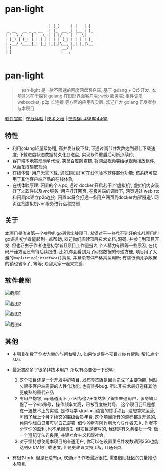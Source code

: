 # pan-light

```
                     _ _       _     _   
                    | (_)     | |   | |  
 _ __   __ _ _ __   | |_  __ _| |__ | |_ 
| '_ \ / _` | '_ \  | | |/ _` | '_ \| __|
| |_) | (_| | | | | | | | (_| | | | | |_ 
| .__/ \__,_|_| |_| |_|_|\__, |_| |_|\__|
| |                       __/ |          
|_|                      |___/       
                             
```
# pan-light

>　pan-light 是一款不限速的百度网盘客户端, 基于 golang + Qt5 开发.
本项意义在于探究 golang 在图形界面客户端; web 服务端; 事件调度, websocket, p2p 长连接 等方面的应用和实践.
欢迎广大 golang 开发者参与本项目. 

[软件官网](https://pan-light.peterq.cn) | [在线体验](https://pan-light.peterq.cn/doc) | [技术文档](https://pan-light.peterq.cn/doc) | [交流群: 438604465](https://jq.qq.com/?_wv=1027&k=52HpwTS)

## 特性

- 利用golang轻量级协程, 高并发分段下载, 可通过调节并发数达到最佳下载速度; 下载进度状态数据持久化到磁盘, 实现软件重启后可断点续传;
- 客户端本地实现简单代理, 突破百度防盗链, 将网盘视频喂给qt视频播放组件, 从而在线播放视频
- 在线体验: 用户无需下载, 通过网页即可在线体验本软件部分功能; 该系统可应用于其他客户端产品的在线体验; 
- 在线体验原理: 闲置的个人pc, 通过 docker 开启若干个'虚拟机', 虚拟机内安装好了本软件以及vnc服务.
 用户打开网页, 在服务端的调度下, 网页通过 web rtc 和闲置pc建立p2p连接.
 闲置pc将会打通一条用户网页到docker内部'隧道'. 网页连接虚拟机vnc服务进行远程控制

## 关于
本项目是作者第一个完整的go语言实战项目. 希望对于一些找不到好的实战项目的go语言初学者能起到一点帮助, 
欢迎你们阅读项目技术文档, 源码, 并参与到项目开发. 但也正由于作者也是初学者且项目工作量挺大,个人精力有限等一些原因, 在代码严谨方面还有待后续跟进.
比如,你会看到为了网络数据的传递方便, 项目用了大量的`map[string]interface{}`类型, 并且没有做严格类型判断; 有些低频竞争数据的锁也省掉了, 等等; 欢迎大家一起来完善.

## 软件截图
![截图1](https://qiniu-cdn.peterq.cn/pan-light/img/shot_1.png)
   
![截图2](https://qiniu-cdn.peterq.cn/pan-light/img/shot_2.png)
   
![截图3](https://qiniu-cdn.peterq.cn/pan-light/img/shot_3.png)

![截图4](https://qiniu-cdn.peterq.cn/pan-light/img/shot_4.png)

## 其他

- 本项目花费了作者大量的时间和精力, 如果你觉得本项目对你有帮助, 帮忙点个star.

- 最近突然多了很多非技术用户. 所以有必要做一下说明:
  1. 这个项目还是一个开发中的项目, 发布预览版是因为完成了主要功能, 尚缺少很多客户端需要的人性化功能, 也有很多bug. 
   所以非技术最好选择其他更成熟的替代产品
  2. 有用户抱怨, vip通道用不了: 因为这2天突然多了很多普通用户，服务端只配了一个vip账号，操作频率太高，已被百度被封号。
  这个项目我只是想做一波技术上的实验, 是作为学习golang语言的练手项目. 没想拿来运营, 可惜了我上个月才续交的超级会员年费.
  这个项目所有的源码都是开源的, 如果你想自己用可以自己部署. 但你的所有所作所为均与作者无关, 作者不分享你的盈利, 也不承担责任.
  但项目是我写的, 我还是有义务奉劝一句: 做一个遵纪守法的良民, 共建社会主义和谐社会.
  3. 对于坚持想使用本项目的普通用户, 你可以在设置里把并发数调到256也能达到6-8M的下载速度, 但是更建议支持正版, 开通会员.
  
- 有很多fork, 但是还没有pr, 欢迎pr!!! 作者最近很忙, 需要借助社区的力量推动本项目.
  
    
